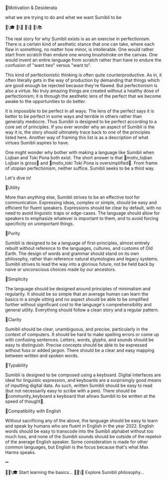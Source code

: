 📛Motivation
& Desiderata

what we are trying to do
and what we want Sumibli to be

🔗\🎓
🔗\📖
🔗\🧠
🔗\📚

The real story for why Sumibli exists is as an exercise in perfectionism. There is a certain kind of aesthetic stance that one can take, where each flaw in something, no matter how minor, is intollerable. One would rather start from scratch than endure one wrong brushstroke on the canvas. One would invent an entire language from scratch rather than have to endure the confusion of "want two" versus "want to".

This kind of perfectionistic thinking is often quite counterproductive. As in, it often literally gets in the way of production by demanding that things which are good enough be rejected because they're flawed. But perfectionism is also a virtue. No truly amazing things are created without a healthy dose of perfectionism; it is through the aesthetic lens of the perfect that we become awake to the opportunities to do better.

It is impossible to be perfect in all ways. The lens of the perfect says it is better to be perfect in some ways and terrible in others rather than generally mediocre. Thus Sumibli is designed to be perfect according to a core set of principles. If you ever wonder why an aspect of Sumibli is the way it is, the story should ultimately trace back to one of the principles listed here. Another way of framing this list is as a description of what virtues Sumibli aspires to have.

One might wonder why bother with making a language like Sumibli when Lojban and Toki Pona both exist. The short answer is that 🔗motiv_lojban Lojban is gross💬 and 🔗motiv_toki Toki Pona is oversimplified💬. From frame of utopian perfectionism, neither suffice. Sumibli seeks to be a third way.

Let's dive in!

📛Utility

More than anything else, Sumibli strives to be an effective tool for communication. Expressing ideas, complex or simple, should be easy and efficient for fluent speakers. Expressions should be clear by default, with no need to avoid linguistic traps or edge-cases. The language should allow for speakers to emphasize whatever is important to them, and to avoid forcing specificity on unimportant things.

📛Purity

Sumibli is designed to be a language of first-principles, almost entirely rebuilt without reference to the languages, cultures, and customs of Old Earth. The design of words and grammar should stand on its own philosophy, rather than reference natural etymologies and legacy systems. Sumibli strives to lead the way into a glorious future, not be held back by naive or unconscious choices made by our ancestors.

📛Simplicity

The language should be designed around principles of minimalism and regularity. It should be so simple that an average human can learn the basics in a single sitting and no aspect should be able to be simplified further without significant cost to the language's comprehensibility and general utility. Everything should follow a clean story and a regular pattern.

📛Clarity

Sumibli should be clear, unambiguous, and precise, particularly in the context of computers. It should be hard to make spelling errors or come up with confusing sentences. Letters, words, glyphs, and sounds should be easy to distinguish. Precise concepts should be able to be expressed without fuss or added jargon. There should be a clear and easy mapping between written and spoken words.

📛Typability

Sumibli is designed to be composed using a keyboard. Digital interfaces are ideal for linguistic expression, and keyboards are a surprisingly good means of inputting digital data. As such, written Sumibli should be easy to read (but not necessarily easy to scribe with a pen). There should be 🔗community_keyboard a keyboard that allows Sumibli to be written at the speed of thought💬.

📛Compatibility with English

Without sacrificing any of the above, the language should be easy to learn and speak by humans who are fluent in English in the year 2022. English words should be easy to transcode into the Sumibli alphabet without too much loss, and none of the Sumibli sounds should be outside of the repetoir of the average English speaker. Some consideration is made for other common languages, but English is the focus because that's what Max Harms speaks.

➖

🔹🔗\🎓 Start learning the basics...
🔹🔗\🧠 Explore Sumibli philosophy...
